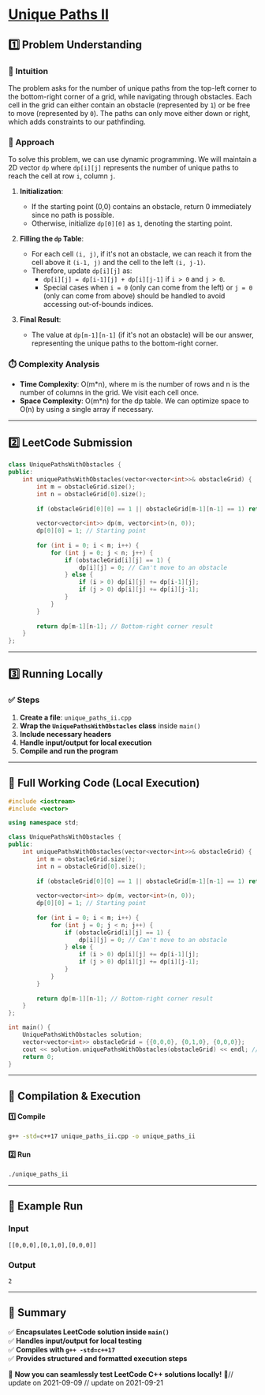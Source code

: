 # **[Unique Paths II](https://leetcode.com/problems/unique-paths-ii/description/)**  

## **1️⃣ Problem Understanding**  
### **📌 Intuition**  
The problem asks for the number of unique paths from the top-left corner to the bottom-right corner of a grid, while navigating through obstacles. Each cell in the grid can either contain an obstacle (represented by `1`) or be free to move (represented by `0`). The paths can only move either down or right, which adds constraints to our pathfinding.

### **🚀 Approach**  
To solve this problem, we can use dynamic programming. We will maintain a 2D vector `dp` where `dp[i][j]` represents the number of unique paths to reach the cell at row `i`, column `j`.

1. **Initialization**:
   - If the starting point (0,0) contains an obstacle, return 0 immediately since no path is possible.
   - Otherwise, initialize `dp[0][0]` as `1`, denoting the starting point.

2. **Filling the `dp` Table**:
   - For each cell `(i, j)`, if it's not an obstacle, we can reach it from the cell above it `(i-1, j)` and the cell to the left `(i, j-1)`.
   - Therefore, update `dp[i][j]` as: 
     - `dp[i][j] = dp[i-1][j] + dp[i][j-1]` if `i > 0` and `j > 0`.
     - Special cases when `i = 0` (only can come from the left) or `j = 0` (only can come from above) should be handled to avoid accessing out-of-bounds indices.

3. **Final Result**:
   - The value at `dp[m-1][n-1]` (if it's not an obstacle) will be our answer, representing the unique paths to the bottom-right corner.

### **⏱️ Complexity Analysis**  
- **Time Complexity**: O(m*n), where m is the number of rows and n is the number of columns in the grid. We visit each cell once.
- **Space Complexity**: O(m*n) for the dp table. We can optimize space to O(n) by using a single array if necessary.

---  

## **2️⃣ LeetCode Submission**  
```cpp
class UniquePathsWithObstacles {
public:
    int uniquePathsWithObstacles(vector<vector<int>>& obstacleGrid) {
        int m = obstacleGrid.size();
        int n = obstacleGrid[0].size();
        
        if (obstacleGrid[0][0] == 1 || obstacleGrid[m-1][n-1] == 1) return 0;
        
        vector<vector<int>> dp(m, vector<int>(n, 0));
        dp[0][0] = 1; // Starting point
        
        for (int i = 0; i < m; i++) {
            for (int j = 0; j < n; j++) {
                if (obstacleGrid[i][j] == 1) {
                    dp[i][j] = 0; // Can't move to an obstacle
                } else {
                    if (i > 0) dp[i][j] += dp[i-1][j];
                    if (j > 0) dp[i][j] += dp[i][j-1];
                }
            }
        }
        
        return dp[m-1][n-1]; // Bottom-right corner result
    }
};  
```  

---  

## **3️⃣ Running Locally**  
### **✅ Steps**  
1. **Create a file**: `unique_paths_ii.cpp`  
2. **Wrap the `UniquePathsWithObstacles` class** inside `main()`  
3. **Include necessary headers**  
4. **Handle input/output for local execution**  
5. **Compile and run the program**  

---  

## **📝 Full Working Code (Local Execution)**  
```cpp
#include <iostream>
#include <vector>

using namespace std;

class UniquePathsWithObstacles {
public:
    int uniquePathsWithObstacles(vector<vector<int>>& obstacleGrid) {
        int m = obstacleGrid.size();
        int n = obstacleGrid[0].size();
        
        if (obstacleGrid[0][0] == 1 || obstacleGrid[m-1][n-1] == 1) return 0;
        
        vector<vector<int>> dp(m, vector<int>(n, 0));
        dp[0][0] = 1; // Starting point
        
        for (int i = 0; i < m; i++) {
            for (int j = 0; j < n; j++) {
                if (obstacleGrid[i][j] == 1) {
                    dp[i][j] = 0; // Can't move to an obstacle
                } else {
                    if (i > 0) dp[i][j] += dp[i-1][j];
                    if (j > 0) dp[i][j] += dp[i][j-1];
                }
            }
        }
        
        return dp[m-1][n-1]; // Bottom-right corner result
    }
};

int main() {
    UniquePathsWithObstacles solution;
    vector<vector<int>> obstacleGrid = {{0,0,0}, {0,1,0}, {0,0,0}};
    cout << solution.uniquePathsWithObstacles(obstacleGrid) << endl; // Output: 2
    return 0;
}  
```  

---  

## **🔧 Compilation & Execution**  
#### **1️⃣ Compile**  
```bash
g++ -std=c++17 unique_paths_ii.cpp -o unique_paths_ii
```  

#### **2️⃣ Run**  
```bash
./unique_paths_ii
```  

---  

## **🎯 Example Run**  
### **Input**  
```
[[0,0,0],[0,1,0],[0,0,0]]
```  
### **Output**  
```
2
```  

---  

## **📌 Summary**  
✅ **Encapsulates LeetCode solution inside `main()`**  
✅ **Handles input/output for local testing**  
✅ **Compiles with `g++ -std=c++17`**  
✅ **Provides structured and formatted execution steps**  

🚀 **Now you can seamlessly test LeetCode C++ solutions locally!** 🚀// update on 2021-09-09
// update on 2021-09-21
